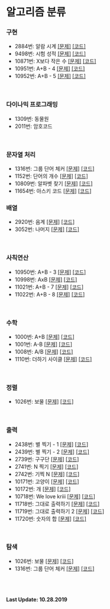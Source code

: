# 알고리즘 분류
### 구현
- 2884번: 알람 시계 [[문제]](https://www.acmicpc.net/problem/2884) [[코드]](https://github.com/kimkyeongnam/Algorithm/blob/master/Baekjoon(BOJ)/2884.cpp)
- 9498번: 시험 성적 [[문제]](https://www.acmicpc.net/problem/9498) [[코드]](https://github.com/kimkyeongnam/Algorithm/blob/master/Baekjoon(BOJ)/9498.cpp)
- 10871번: X보다 작은 수 [[문제]](https://www.acmicpc.net/problem/10871) [[코드]](https://github.com/kimkyeongnam/Algorithm/blob/master/Baekjoon(BOJ)/10871.cpp)
- 10951번: A+B - 4 [[문제]](https://www.acmicpc.net/problem/10951) [[코드]](https://github.com/kimkyeongnam/Algorithm/blob/master/Baekjoon(BOJ)/10951.cpp)
- 10952번: A+B - 5 [[문제]](https://www.acmicpc.net/problem/10952) [[코드]](https://github.com/kimkyeongnam/Algorithm/blob/master/Baekjoon(BOJ)/10952.cpp)


<br>

### 다이나믹 프로그래밍
- 1309번: 동물원  
- 2011번: 암호코드

<br>

### 문자열 처리
- 1316번: 그룹 단어 체커 [[문제]](https://www.acmicpc.net/problem/1316) [[코드]](https://github.com/kimkyeongnam/Algorithm/blob/master/Baekjoon(BOJ)/1316.cpp)
- 1152번: 단어의 개수 [[문제]](https://www.acmicpc.net/problem/1152) [[코드]](https://github.com/kimkyeongnam/Algorithm/blob/master/Baekjoon(BOJ)/1152.cpp)
- 10809번: 알파벳 찾기 [[문제]](https://www.acmicpc.net/problem/10809) [[코드]](https://github.com/kimkyeongnam/Algorithm/blob/master/Baekjoon(BOJ)/10809.cpp)
- 11654번: 아스키 코드 [[문제]](https://www.acmicpc.net/problem/11654) [[코드]](https://github.com/kimkyeongnam/Algorithm/blob/master/Baekjoon(BOJ)/11654.cpp)

### 배열
- 2920번: 음계 [[문제]](https://www.acmicpc.net/problem/2920) [[코드]](https://github.com/kimkyeongnam/Algorithm/blob/master/Baekjoon(BOJ)/2920.cpp)
- 3052번: 나머지 [[문제]](https://www.acmicpc.net/problem/3052) [[코드]](https://github.com/kimkyeongnam/Algorithm/blob/master/Baekjoon(BOJ)/3052.cpp)

<br>

### 사칙연산
- 10950번: A+B - 3 [[문제]](https://www.acmicpc.net/problem/10950) [[코드]](https://github.com/kimkyeongnam/Algorithm/blob/master/Baekjoon(BOJ)/10950.cpp)
- 10998번: AxB [[문제]](https://www.acmicpc.net/problem/10998) [[코드]](https://github.com/kimkyeongnam/Algorithm/blob/master/Baekjoon(BOJ)/10998.cpp)
- 11021번: A+B - 7 [[문제]](https://www.acmicpc.net/problem/11021) [[코드]](https://github.com/kimkyeongnam/Algorithm/blob/master/Baekjoon(BOJ)/11021.cpp)
- 11022번: A+B - 8 [[문제]](https://www.acmicpc.net/problem/11022) [[코드]](https://github.com/kimkyeongnam/Algorithm/blob/master/Baekjoon(BOJ)/11022.cpp)

<br>

### 수학
- 1000번: A+B [[문제]](https://www.acmicpc.net/problem/1000) [[코드]](https://github.com/kimkyeongnam/Algorithm/blob/master/Baekjoon(BOJ)/1000.cpp)
- 1001번: A-B [[문제]](https://www.acmicpc.net/problem/1001) [[코드]](https://github.com/kimkyeongnam/Algorithm/blob/master/Baekjoon(BOJ)/1001.cpp)
- 1008번: A/B [[문제]](https://www.acmicpc.net/problem/1008) [[코드]](https://github.com/kimkyeongnam/Algorithm/blob/master/Baekjoon(BOJ)/1008.cpp)
- 1110번: 더하기 사이클 [[문제]](https://www.acmicpc.net/problem/1110) [[코드]](https://github.com/kimkyeongnam/Algorithm/blob/master/Baekjoon(BOJ)/1110.cpp)

<br>

### 정렬
- 1026번: 보물 [[문제]](https://www.acmicpc.net/problem/1026) [[코드]](https://github.com/kimkyeongnam/Algorithm/blob/master/Baekjoon(BOJ)/1026.cpp)

<br>

### 출력
- 2438번: 별 찍기 - 1 [[문제]](https://www.acmicpc.net/problem/2438) [[코드]](https://github.com/kimkyeongnam/Algorithm/blob/master/Baekjoon(BOJ)/2438.cpp)
- 2439번: 별 찍기 - 2 [[문제]](https://www.acmicpc.net/problem/2439) [[코드]](https://github.com/kimkyeongnam/Algorithm/blob/master/Baekjoon(BOJ)/2439.cpp)
- 2739번: 구구단 [[문제]](https://www.acmicpc.net/problem/2739) [[코드]](https://github.com/kimkyeongnam/Algorithm/blob/master/Baekjoon(BOJ)/2739.cpp)
- 2741번: N 찍기 [[문제]](https://www.acmicpc.net/problem/2741) [[코드]](https://github.com/kimkyeongnam/Algorithm/blob/master/Baekjoon(BOJ)/2741.cpp)
- 2742번: 기찍 N [[문제]](https://www.acmicpc.net/problem/2742) [[코드]](https://github.com/kimkyeongnam/Algorithm/blob/master/Baekjoon(BOJ)/2742.cpp)
- 10171번: 고양이 [[문제]](https://www.acmicpc.net/problem/10171) [[코드]](https://github.com/kimkyeongnam/Algorithm/blob/master/Baekjoon(BOJ)/10171.cpp)
- 10172번: 개 [[문제]](https://www.acmicpc.net/problem/10172) [[코드]](https://github.com/kimkyeongnam/Algorithm/blob/master/Baekjoon(BOJ)/10172.cpp)
- 10718번: We love kriii [[문제]](https://www.acmicpc.net/problem/10718) [[코드]](https://github.com/kimkyeongnam/Algorithm/blob/master/Baekjoon(BOJ)/10718.cpp)
- 11718번: 그대로 출력하기 [[문제]](https://www.acmicpc.net/problem/11718) [[코드]](https://github.com/kimkyeongnam/Algorithm/blob/master/Baekjoon(BOJ)/11718.cpp)
- 11719번: 그대로 출력하기 2 [[문제]](https://www.acmicpc.net/problem/11719) [[코드]](https://github.com/kimkyeongnam/Algorithm/blob/master/Baekjoon(BOJ)/11719.cpp)
- 11720번: 숫자의 합 [[문제]](https://www.acmicpc.net/problem/11718) [[코드]](https://github.com/kimkyeongnam/Algorithm/blob/master/Baekjoon(BOJ)/11720.cpp)

<br>

### 탐색
- 1026번: 보물 [[문제]](https://www.acmicpc.net/problem/1026) [[코드]](https://github.com/kimkyeongnam/Algorithm/blob/master/Baekjoon(BOJ)/1026.cpp)
- 1316번: 그룹 단어 체커 [[문제]](https://www.acmicpc.net/problem/1316) [[코드]](https://github.com/kimkyeongnam/Algorithm/blob/master/Baekjoon(BOJ)/1316.cpp)


<br><br><br>
**Last Update: 10.28.2019**
